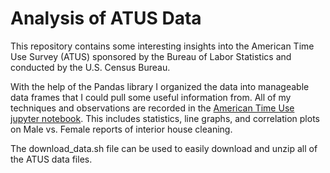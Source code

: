 # Analysis of ATUS Data

This repository contains some interesting insights into the American Time Use Survey (ATUS) sponsored by the Bureau of Labor Statistics and conducted by the U.S. Census Bureau.

With the help of the Pandas library I organized the data into manageable data frames that I could pull some useful information from. All of my techniques and observations are recorded in the [American Time Use jupyter notebook](https://github.com/katjackson/atus-analysis/blob/master/American%20Time%20Use.ipynb). This includes statistics, line graphs, and correlation plots on Male vs. Female reports of interior house cleaning.



The download_data.sh file can be used to easily download and unzip all of the ATUS data files. 
